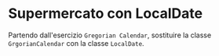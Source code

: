 # Supermercato con LocalDate

Partendo dall'esercizio `Gregorian Calendar`, sostituire la classe `GrgorianCalendar` con la classe `LocalDate`.